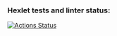 ### Hexlet tests and linter status:
[![Actions Status](https://github.com/Legomegger/backend-project-lvl3/actions/workflows/hexlet-check.yml/badge.svg)](https://github.com/Legomegger/backend-project-lvl3/actions)